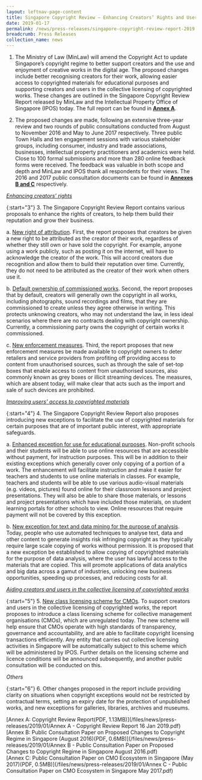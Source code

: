 ```yaml
---
layout: leftnav-page-content
title: Singapore Copyright Review – Enhancing Creators’ Rights and Users’ Access to Copyrighted Works
date: 2019-01-17
permalink: /news/press-releases/singapore-copyright-review-report-2019
breadcrumb: Press Releases
collection_name: news
---
```

1. The Ministry of Law (MinLaw) will amend the Copyright Act to update Singapore’s copyright regime to better support creators and the use and enjoyment of creative works in the digital age. The proposed changes include better recognising creators for their work, allowing easier access to copyrighted materials for educational purposes and supporting creators and users in the collective licensing of copyrighted works. These changes are outlined in the Singapore Copyright Review Report released by MinLaw and the Intellectual Property Office of Singapore (IPOS) today. The full report can be found in <ins>**Annex A**</ins>.

2. The proposed changes are made, following an extensive three-year review and two rounds of public consultations conducted from August to November 2016 and May to June 2017 respectively. Three public Town Halls and ten engagement sessions with various stakeholder groups, including consumer, industry and trade associations, businesses, intellectual property practitioners and academics were held. Close to 100 formal submissions and more than 280 online feedback forms were received. The feedback was valuable in both scope and depth and MinLaw and IPOS thank all respondents for their views. The 2016 and 2017 public consultation documents can be found in <ins>**Annexes B and C**</ins> respectively.

<ins>*Enhancing creators’ rights*</ins>

{:start="3"}
3. The Singapore Copyright Review Report contains various proposals to enhance the rights of creators, to help them build their reputation and grow their business.

a. <ins>New right of attribution</ins>.  First, the report proposes that creators be given a new right to be attributed as the creator of their work, regardless of whether they still own or have sold the copyright. For example, anyone using a work publicly, such as posting it on the internet, will have to acknowledge the creator of the work. This will accord creators due recognition and allow them to build their reputation over time. Currently, they do not need to be attributed as the creator of their work when others use it.

b. <ins>Default ownership of commissioned works</ins>. Second, the report proposes that by default, creators will generally own the copyright in all works, including photographs, sound recordings and films, that they are commissioned to create unless they agree otherwise in writing. This protects unknowing creators, who may not understand the law, in less ideal scenarios where there are no contracts dealing with copyright ownership.  Currently, a commissioning party owns the copyright of certain works it commissioned.   

c. <ins>New enforcement measures</ins>.  Third, the report proposes that new enforcement measures be made available to copyright owners to deter retailers and service providers from profiting off providing access to content from unauthorised sources, such as through the sale of set-top boxes that enable access to content from unauthorised sources, also commonly known as grey boxes or illicit streaming devices. The measures, which are absent today, will make clear that acts such as the import and sale of such devices are prohibited.

<ins>*Improving users’ access to copyrighted materials*</ins>

{:start="4"}
4. The Singapore Copyright Review Report also proposes introducing new exceptions to facilitate the use of copyrighted materials for certain purposes that are of important public interest, with appropriate safeguards.

a. <ins>Enhanced exception for use for educational purposes</ins>.  Non-profit schools and their students will be able to use online resources that are accessible without payment, for instruction purposes. This will be in addition to their existing exceptions which generally cover only copying of a portion of a work. The enhancement will facilitate instruction and make it easier for teachers and students to use online materials in classes. For example, teachers and students will be able to use various audio-visual materials (e.g. videos, pictures) found online for their classroom lessons and project presentations. They will also be able to share those materials, or lessons and project presentations which have included those materials, on student learning portals for other schools to view. Online resources that require payment will not be covered by this exception.

b. <ins>New exception for text and data mining for the purpose of analysis</ins>.  Today, people who use automated techniques to analyse text, data and other content to generate insights risk infringing copyright as they typically require large scale copying of works without permission. It is proposed that a new exception be established to allow copying of copyrighted materials for the purpose of data analysis, where the user has lawful access to the materials that are copied. This will promote applications of data analytics and big data across a gamut of industries, unlocking new business opportunities, speeding up processes, and reducing costs for all.

<ins>*Aiding creators and users in the collective licensing of copyrighted works*</ins>

{:start="5"}
5. <ins>New class licensing scheme for CMOs</ins>.  To support creators and users in the collective licensing of copyrighted works, the report proposes to introduce a class licensing scheme for collective management organisations (CMOs), which are unregulated today. The new scheme will help ensure that CMOs operate with high standards of transparency, governance and accountability, and are able to facilitate copyright licensing transactions efficiently. Any entity that carries out collective licensing activities in Singapore will be automatically subject to this scheme which will be administered by IPOS. Further details on the licensing scheme and licence conditions will be announced subsequently, and another public consultation will be conducted on this.

*Others*

{:start="6"}
6. Other changes proposed in the report include providing clarity on situations when copyright exceptions would not be restricted by contractual terms, setting an expiry date for the protection of unpublished works, and new exceptions for galleries, libraries, archives and museums. 

[Annex A: Copyright Review Report(PDF, 1.13MB)](/files/news/press-releases/2019/01/Annex A - Copyright Review Report 16 Jan 2019.pdf)  
[Annex B: Public Consultation Paper on Proposed Changes to Copyright Regime in Singapore (August 2016)(PDF, 0.6MB)](/files/news/press-releases/2019/01/Annex B - Public Consultation Paper on Proposed Changes to Copyright Regime in Singapore August 2016.pdf)  
[Annex C: Public Consultation Paper on CMO Ecosystem in Singapore (May 2017)(PDF, 0.5MB)](/files/news/press-releases/2019/01/Annex C - Public Consultation Paper on CMO Ecosystem in Singapore May 2017.pdf)


